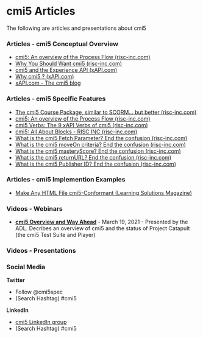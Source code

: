 # cmi5 Articles

The following are articles and presentations about cmi5

### Articles - cmi5 Conceptual Overview
  * [cmi5: An overview of the Process Flow (risc-inc.com)](https://risc-inc.com/cmi5-overview-process-flow/)
  * [Why You Should Want cmi5 (risc-inc.com)](https://risc-inc.com/why-you-should-want-cmi5/)
  * [cmi5 and the Experience API (xAPI.com)](https://xapi.com/cmi5/)
  * [Why cmi5 ? (xAPI.com)](https://xapi.com/blog/why-use-cmi5/)
  * [xAPI.com - The cmi5 blog](https://xapi.com/blog/category/cmi5/)

### Articles - cmi5 Specific Features
  * [The cmi5 Course Package, similar to SCORM... but better (risc-inc.com)](https://risc-inc.com/the-cmi5-course-package/)
  * [cmi5: An overview of the Process Flow (risc-inc.com)](https://risc-inc.com/cmi5-overview-process-flow/)
  * [cmi5 Verbs: The 9 xAPI Verbs of cmi5 (risc-inc.com)](https://risc-inc.com/the-cmi5-verbs/)
  * [cmi5: All About Blocks - RISC INC (risc-inc.com)](https://risc-inc.com/cmi5-all-about-blocks/)
  * [What is the cmi5 Fetch Parameter? End the confusion (risc-inc.com)](https://risc-inc.com/what-is-cmi5-fetch-parameter/)
  * [What is the cmi5 moveOn criteria? End the confusion (risc-inc.com)](https://risc-inc.com/cmi5-moveon/)
  * [What is the cmi5 masteryScore? End the confusion (risc-inc.com)](https://risc-inc.com/cmi5-masteryscore/)
  * [What is the cmi5 returnURL? End the confusion (risc-inc.com)](https://risc-inc.com/cmi5-returnurl/)
  * [What is the cmi5 Publisher ID? End the confusion (risc-inc.com)](https://learningsolutionsmag.com/articles/2447/make-any-html-file-cmi5-conformant)

### Articles - cmi5 Implemention Examples
   * [Make Any HTML File cmi5-Conformant (Learning Solutions Magazine)](https://learningsolutionsmag.com/articles/2447/make-any-html-file-cmi5-conformant)

### Videos - Webinars
   * **[cmi5 Overview and Way Ahead](https://www.youtube.com/watch?v=JSIXnw3hoOg)** - March 19, 2021 - Presented by the ADL.   Decribes an overview of cmi5 and the status of Project Catapult (the cmi5 Test Suite and Player)

### Videos - Presentations

### Social Media

**Twitter**
  * Follow @cmi5spec 
  * (Search Hashtag) #cmi5

**LinkedIn**
  * [cmi5 LinkedIn group](https://www.linkedin.com/groups/3943740/)
  * (Search Hashtag) #cmi5
